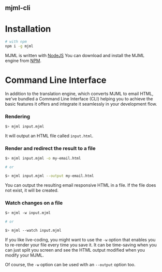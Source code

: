 ## mjml-cli

# Installation

``` bash
# with npm
npm i -g mjml
```

MJML is written with [NodeJS](https://nodejs.org/en/)
You can download and install the MJML engine from [NPM](https://www.npmjs.com).

# Command Line Interface

In addition to the translation engine, which converts MJML to email HTML, we've bundled a Command Line Interface (CLI) helping you to achieve the basic features it offers and integrate it seamlessly in your development flow.

### Rendering

```bash
$> mjml input.mjml
```

It will output an HTML file called `input.html`.

### Render and redirect the result to a file

```bash
$> mjml input.mjml -o my-email.html

# or

$> mjml input.mjml --output my-email.html
```

You can output the resulting email responsive HTML in a file. If the file does not exist, it will be created.

### Watch changes on a file

```bash
$> mjml -w input.mjml

# or

$> mjml --watch input.mjml
```

If you like live-coding, you might want to use the `-w` option that enables you to re-render your file every time you save it.
It can be time-saving when you can just split you screen and see the HTML output modified when you modify your MJML.

Of course, the `-w` option can be used with an `--output` option too.
